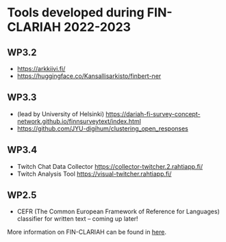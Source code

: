 
# Tools developed during FIN-CLARIAH 2022-2023

## WP3.2
- https://arkkiivi.fi/ 
- https://huggingface.co/Kansallisarkisto/finbert-ner 

## WP3.3
- (lead by University of Helsinki) https://dariah-fi-survey-concept-network.github.io/finnsurveytext/index.html 
- https://github.com/JYU-digihum/clustering_open_responses

## WP3.4
- Twitch Chat Data Collector https://collector-twitcher.2.rahtiapp.fi/
- Twitch Analysis Tool https://visual-twitcher.rahtiapp.fi/

## WP2.5
- CEFR (The Common European Framework of Reference for Languages) classifier for written text – coming up later!

More information on FIN-CLARIAH can be found in [here](https://www.jyu.fi/fi/hankkeet/fin-clariah).

